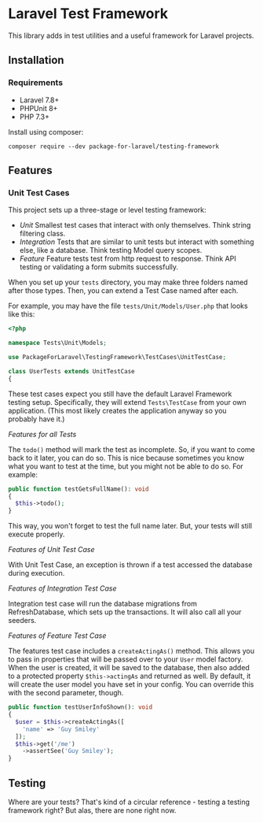 # Laravel Test Framework

This library adds in test utilities and a useful framework for Laravel projects.

## Installation

### Requirements

* Laravel 7.8+
* PHPUnit 8+
* PHP 7.3+

Install using composer:

`composer require --dev package-for-laravel/testing-framework`

## Features

### Unit Test Cases

This project sets up a three-stage or level testing framework:

* *Unit* Smallest test cases that interact with only themselves.  Think string filtering class.
* *Integration* Tests that are similar to unit tests but interact with something else, like a database.  Think testing Model query scopes.
* *Feature* Feature tests test from http request to response.  Think API testing or validating a form submits successfully.

When you set up your `tests` directory, you may make three folders named after those types.  Then, you can extend a Test Case named after each.

For example, you may have the file `tests/Unit/Models/User.php` that looks like this:

```php
<?php

namespace Tests\Unit\Models;

use PackageForLaravel\TestingFramework\TestCases\UnitTestCase;

class UserTests extends UnitTestCase
{
```

These test cases expect you still have the default Laravel Framework testing setup.  Specifically, they will extend `Tests\TestCase` from your own application. (This most likely creates the application anyway so you probably have it.)

*Features for all Tests*

The `todo()` method will mark the test as incomplete.  So, if you want to come back to it later, you can do so.  This is nice because sometimes you know what you want to test at the time, but you might not be able to do so.  For example:

```php
public function testGetsFullName(): void
{
  $this->todo();
}
```

This way, you won't forget to test the full name later.  But, your tests will still execute properly.

*Features of Unit Test Case*

With Unit Test Case, an exception is thrown if a test accessed the database during execution.

*Features of Integration Test Case*

Integration test case will run the database migrations from RefreshDatabase, which sets up the transactions. It will also call all your seeders.

*Features of Feature Test Case*

The features test case includes a `createActingAs()` method.  This allows you to pass in properties that will be passed over to your `User` model factory.  When the user is created,
it will be saved to the database, then also added to a protected property `$this->actingAs` and returned as well.  By default, it will create the user model you have set in your config. You can override this with the second parameter, though.

```php
public function testUserInfoShown(): void
{
  $user = $this->createActingAs([
    'name' => 'Guy Smiley'
  ]);
  $this->get('/me')
    ->assertSee('Guy Smiley');
}
```

## Testing

Where are your tests?  That's kind of a circular reference - testing a testing framework right? But alas, there are none right now.

